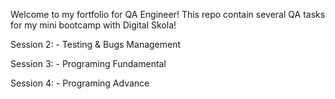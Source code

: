 Welcome to my fortfolio for QA Engineer!
This repo contain several QA tasks for my mini bootcamp with Digital Skola!

Session 2:
    - Testing & Bugs Management

Session 3:
    - Programing Fundamental

Session 4: 
    - Programing Advance
